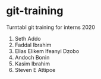 # git-training

Turntabl git training for interns 2020

1. Seth Addo
2. Faddal Ibrahim
3. Elias Elikem Ifeanyi Dzobo
4. Andoch Bonin
5. Kasim Ibrahim
6. Steven E Attipoe


